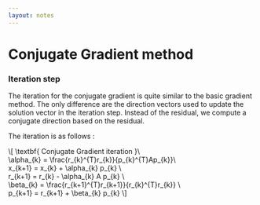 ```yaml
---
layout: notes
---
```


# Conjugate Gradient method

### Iteration step

The iteration for the conjugate gradient is quite similar to the basic gradient method. The only difference are the direction vectors used 
to update the solution vector in the iteration step. Instead of the residual, we compute a conjugate direction based on the residual.

The iteration is as follows :

\\[
	\textbf{ Conjugate Gradient iteration }\\\
	\alpha_{k} = \frac{r_{k}^{T}r_{k}}{p_{k}^{T}Ap_{k}}\\\
	x_{k+1} = x_{k} + \alpha_{k} p_{k} \\\
	r_{k+1} = r_{k} - \alpha_{k} A p_{k} \\\
	\beta_{k} = \frac{r_{k+1}^{T}r_{k+1}}{r_{k}^{T}r_{k}} \\\
	p_{k+1} = r_{k+1} + \beta_{k} p_{k}
\\]
